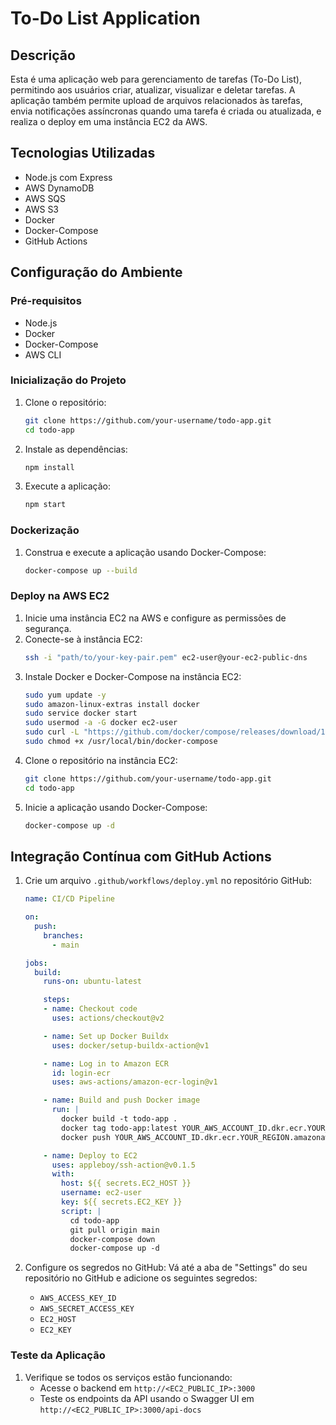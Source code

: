 # To-Do List Application

## Descrição
Esta é uma aplicação web para gerenciamento de tarefas (To-Do List), permitindo aos usuários criar, atualizar, visualizar e deletar tarefas. A aplicação também permite upload de arquivos relacionados às tarefas, envia notificações assíncronas quando uma tarefa é criada ou atualizada, e realiza o deploy em uma instância EC2 da AWS.

## Tecnologias Utilizadas
- Node.js com Express
- AWS DynamoDB
- AWS SQS
- AWS S3
- Docker
- Docker-Compose
- GitHub Actions

## Configuração do Ambiente

### Pré-requisitos
- Node.js
- Docker
- Docker-Compose
- AWS CLI

### Inicialização do Projeto
1. Clone o repositório:
    ```bash
    git clone https://github.com/your-username/todo-app.git
    cd todo-app
    ```

2. Instale as dependências:
    ```bash
    npm install
    ```

3. Execute a aplicação:
    ```bash
    npm start
    ```

### Dockerização
1. Construa e execute a aplicação usando Docker-Compose:
    ```bash
    docker-compose up --build
    ```

### Deploy na AWS EC2
1. Inicie uma instância EC2 na AWS e configure as permissões de segurança.
2. Conecte-se à instância EC2:
    ```bash
    ssh -i "path/to/your-key-pair.pem" ec2-user@your-ec2-public-dns
    ```
3. Instale Docker e Docker-Compose na instância EC2:
    ```bash
    sudo yum update -y
    sudo amazon-linux-extras install docker
    sudo service docker start
    sudo usermod -a -G docker ec2-user
    sudo curl -L "https://github.com/docker/compose/releases/download/1.29.2/docker-compose-$(uname -s)-$(uname -m)" -o /usr/local/bin/docker-compose
    sudo chmod +x /usr/local/bin/docker-compose
    ```
4. Clone o repositório na instância EC2:
    ```bash
    git clone https://github.com/your-username/todo-app.git
    cd todo-app
    ```
5. Inicie a aplicação usando Docker-Compose:
    ```bash
    docker-compose up -d
    ```

## Integração Contínua com GitHub Actions
1. Crie um arquivo `.github/workflows/deploy.yml` no repositório GitHub:
    ```yaml
    name: CI/CD Pipeline

    on:
      push:
        branches:
          - main

    jobs:
      build:
        runs-on: ubuntu-latest

        steps:
        - name: Checkout code
          uses: actions/checkout@v2

        - name: Set up Docker Buildx
          uses: docker/setup-buildx-action@v1

        - name: Log in to Amazon ECR
          id: login-ecr
          uses: aws-actions/amazon-ecr-login@v1

        - name: Build and push Docker image
          run: |
            docker build -t todo-app .
            docker tag todo-app:latest YOUR_AWS_ACCOUNT_ID.dkr.ecr.YOUR_REGION.amazonaws.com/todo-app:latest
            docker push YOUR_AWS_ACCOUNT_ID.dkr.ecr.YOUR_REGION.amazonaws.com/todo-app:latest

        - name: Deploy to EC2
          uses: appleboy/ssh-action@v0.1.5
          with:
            host: ${{ secrets.EC2_HOST }}
            username: ec2-user
            key: ${{ secrets.EC2_KEY }}
            script: |
              cd todo-app
              git pull origin main
              docker-compose down
              docker-compose up -d
    ```

2. Configure os segredos no GitHub:
    Vá até a aba de "Settings" do seu repositório no GitHub e adicione os seguintes segredos:
    - `AWS_ACCESS_KEY_ID`
    - `AWS_SECRET_ACCESS_KEY`
    - `EC2_HOST`
    - `EC2_KEY`

### Teste da Aplicação
1. Verifique se todos os serviços estão funcionando:
    - Acesse o backend em `http://<EC2_PUBLIC_IP>:3000`
    - Teste os endpoints da API usando o Swagger UI em `http://<EC2_PUBLIC_IP>:3000/api-docs`
